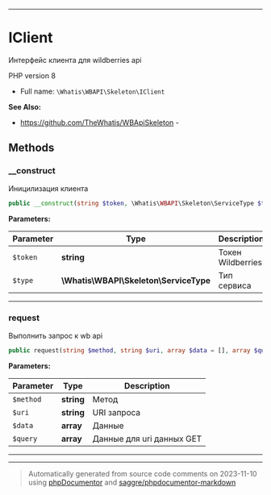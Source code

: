 ***

# IClient

Интерфейс клиента
для wildberries api

PHP version 8

* Full name: `\Whatis\WBAPI\Skeleton\IClient`

**See Also:**

* https://github.com/TheWhatis/WBApiSkeleton - 



## Methods


### __construct

Иницилизация клиента

```php
public __construct(string $token, \Whatis\WBAPI\Skeleton\ServiceType $type): mixed
```








**Parameters:**

| Parameter | Type | Description |
|-----------|------|-------------|
| `$token` | **string** | Токен Wildberries |
| `$type` | **\Whatis\WBAPI\Skeleton\ServiceType** | Тип сервиса |




***

### request

Выполнить запрос к wb api

```php
public request(string $method, string $uri, array $data = [], array $query = []): array
```








**Parameters:**

| Parameter | Type | Description |
|-----------|------|-------------|
| `$method` | **string** | Метод |
| `$uri` | **string** | URI запроса |
| `$data` | **array** | Данные |
| `$query` | **array** | Данные для uri данных GET |




***


***
> Automatically generated from source code comments on 2023-11-10 using [phpDocumentor](http://www.phpdoc.org/) and [saggre/phpdocumentor-markdown](https://github.com/Saggre/phpDocumentor-markdown)
